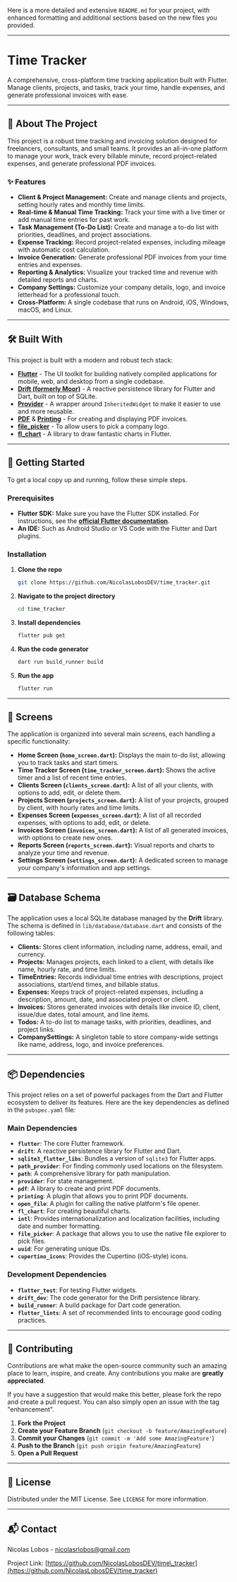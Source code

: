 Here is a more detailed and extensive `README.md` for your project, with enhanced formatting and additional sections based on the new files you provided.

-----

# Time Tracker

A comprehensive, cross-platform time tracking application built with Flutter. Manage clients, projects, and tasks, track your time, handle expenses, and generate professional invoices with ease.

-----

## 📖 About The Project

This project is a robust time tracking and invoicing solution designed for freelancers, consultants, and small teams. It provides an all-in-one platform to manage your work, track every billable minute, record project-related expenses, and generate professional PDF invoices.

### ✨ Features

  * **Client & Project Management:** Create and manage clients and projects, setting hourly rates and monthly time limits.
  * **Real-time & Manual Time Tracking:** Track your time with a live timer or add manual time entries for past work.
  * **Task Management (To-Do List):** Create and manage a to-do list with priorities, deadlines, and project associations.
  * **Expense Tracking:** Record project-related expenses, including mileage with automatic cost calculation.
  * **Invoice Generation:** Generate professional PDF invoices from your time entries and expenses.
  * **Reporting & Analytics:** Visualize your tracked time and revenue with detailed reports and charts.
  * **Company Settings:** Customize your company details, logo, and invoice letterhead for a professional touch.
  * **Cross-Platform:** A single codebase that runs on Android, iOS, Windows, macOS, and Linux.

-----

## 🛠️ Built With

This project is built with a modern and robust tech stack:

  * [**Flutter**](https://flutter.dev/) - The UI toolkit for building natively compiled applications for mobile, web, and desktop from a single codebase.
  * [**Drift (formerly Moor)**](https://drift.simonbinder.eu/) - A reactive persistence library for Flutter and Dart, built on top of SQLite.
  * [**Provider**](https://pub.dev/packages/provider) - A wrapper around `InheritedWidget` to make it easier to use and more reusable.
  * [**PDF**](https://pub.dev/packages/pdf) & [**Printing**](https://pub.dev/packages/printing) - For creating and displaying PDF invoices.
  * [**file\_picker**](https://pub.dev/packages/file_picker) - To allow users to pick a company logo.
  * [**fl\_chart**](https://pub.dev/packages/fl_chart) - A library to draw fantastic charts in Flutter.

-----

## 🚀 Getting Started

To get a local copy up and running, follow these simple steps.

### Prerequisites

  * **Flutter SDK:** Make sure you have the Flutter SDK installed. For instructions, see the [**official Flutter documentation**](https://flutter.dev/docs/get-started/install).
  * **An IDE:** Such as Android Studio or VS Code with the Flutter and Dart plugins.

### Installation

1.  **Clone the repo**
    ```sh
    git clone https://github.com/NicolasLobosDEV/time_tracker.git
    ```
2.  **Navigate to the project directory**
    ```sh
    cd time_tracker
    ```
3.  **Install dependencies**
    ```sh
    flutter pub get
    ```
4.  **Run the code generator**
    ```sh
    dart run build_runner build
    ```
5.  **Run the app**
    ```sh
    flutter run
    ```

-----

## 📱 Screens

The application is organized into several main screens, each handling a specific functionality:

  * **Home Screen (`home_screen.dart`):** Displays the main to-do list, allowing you to track tasks and start timers.
  * **Time Tracker Screen (`time_tracker_screen.dart`):** Shows the active timer and a list of recent time entries.
  * **Clients Screen (`clients_screen.dart`):** A list of all your clients, with options to add, edit, or delete them.
  * **Projects Screen (`projects_screen.dart`):** A list of your projects, grouped by client, with hourly rates and time limits.
  * **Expenses Screen (`expenses_screen.dart`):** A list of all recorded expenses, with options to add, edit, or delete.
  * **Invoices Screen (`invoices_screen.dart`):** A list of all generated invoices, with options to create new ones.
  * **Reports Screen (`reports_screen.dart`):** Visual reports and charts to analyze your time and revenue.
  * **Settings Screen (`settings_screen.dart`):** A dedicated screen to manage your company's information and app settings.

-----

## 🗃️ Database Schema

The application uses a local SQLite database managed by the **Drift** library. The schema is defined in `lib/database/database.dart` and consists of the following tables:

  * **Clients:** Stores client information, including name, address, email, and currency.
  * **Projects:** Manages projects, each linked to a client, with details like name, hourly rate, and time limits.
  * **TimeEntries:** Records individual time entries with descriptions, project associations, start/end times, and billable status.
  * **Expenses:** Keeps track of project-related expenses, including a description, amount, date, and associated project or client.
  * **Invoices:** Stores generated invoices with details like invoice ID, client, issue/due dates, total amount, and line items.
  * **Todos:** A to-do list to manage tasks, with priorities, deadlines, and project links.
  * **CompanySettings:** A singleton table to store company-wide settings like name, address, logo, and invoice preferences.

-----

## 📦 Dependencies

This project relies on a set of powerful packages from the Dart and Flutter ecosystem to deliver its features. Here are the key dependencies as defined in the `pubspec.yaml` file:

### Main Dependencies

  * **`flutter`**: The core Flutter framework.
  * **`drift`**: A reactive persistence library for Flutter and Dart.
  * **`sqlite3_flutter_libs`**: Bundles a version of `sqlite3` for Flutter apps.
  * **`path_provider`**: For finding commonly used locations on the filesystem.
  * **`path`**: A comprehensive library for path manipulation.
  * **`provider`**: For state management.
  * **`pdf`**: A library to create and print PDF documents.
  * **`printing`**: A plugin that allows you to print PDF documents.
  * **`open_file`**: A plugin for calling the native platform's file opener.
  * **`fl_chart`**: For creating beautiful charts.
  * **`intl`**: Provides internationalization and localization facilities, including date and number formatting.
  * **`file_picker`**: A package that allows you to use the native file explorer to pick files.
  * **`uuid`**: For generating unique IDs.
  * **`cupertino_icons`**: Provides the Cupertino (iOS-style) icons.

### Development Dependencies

  * **`flutter_test`**: For testing Flutter widgets.
  * **`drift_dev`**: The code generator for the Drift persistence library.
  * **`build_runner`**: A build package for Dart code generation.
  * **`flutter_lints`**: A set of recommended lints to encourage good coding practices.

-----

## 🤝 Contributing

Contributions are what make the open-source community such an amazing place to learn, inspire, and create. Any contributions you make are **greatly appreciated**.

If you have a suggestion that would make this better, please fork the repo and create a pull request. You can also simply open an issue with the tag "enhancement".

1.  **Fork the Project**
2.  **Create your Feature Branch** (`git checkout -b feature/AmazingFeature`)
3.  **Commit your Changes** (`git commit -m 'Add some AmazingFeature'`)
4.  **Push to the Branch** (`git push origin feature/AmazingFeature`)
5.  **Open a Pull Request**

-----

## 📝 License

Distributed under the MIT License. See `LICENSE` for more information.

-----

## 📬 Contact

Nicolas Lobos - [nicolasrlobos@gmail.com](mailto:nicolasrlobos@gmail.com)

Project Link: [https://github.com/NicolasLobosDEV/time\_tracker](https://github.com/NicolasLobosDEV/time_tracker)
